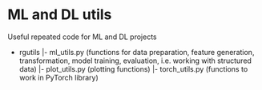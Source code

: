 # ML and DL utils

Useful repeated code for ML and DL projects

- rgutils
  |- ml_utils.py (functions for data preparation, feature generation, transformation, model training, evaluation, i.e. working with   structured data)
  |- plot_utils.py (plotting functions)
  |- torch_utils.py (functions to work in PyTorch library)
